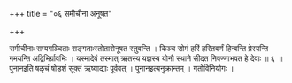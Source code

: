 +++
title = "०६ समीचीना अनूषत"

+++

समीचीनाः सम्यगञ्चिताः सङ्गताःस्तोतारोनूषत स्तुवन्ति । किञ्च सोमं हरिं हरितवर्णं हिन्वन्ति प्रेरयन्ति गमयन्ति अद्रिभिर्ग्रावभिः । यस्मादेवं तस्मात् ऋतस्य यज्ञस्य योनौ स्थाने सीदत निषण्णाभवत हे देवाः ॥ ६ ॥पुनानइति षळृचं षोडशं सूक्तं ऋष्याद्याः पूर्ववत् । पुनानइत्यनुक्रान्तम् । गतोविनियोगः ।